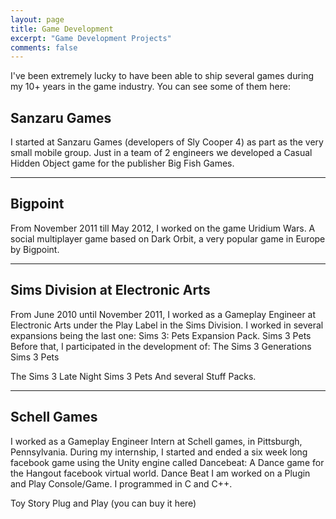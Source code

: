 ```yaml
---
layout: page
title: Game Development
excerpt: "Game Development Projects"
comments: false
---
```

I've been extremely lucky to have been able to ship several games during my 10+ years in the game industry. You can see some of them here:


## Sanzaru Games
I started at Sanzaru Games (developers of Sly Cooper 4) as part as the very small mobile group. Just in a team of 2 engineers we developed a Casual Hidden Object game for the publisher Big Fish Games.

----

## Bigpoint
From November 2011 till May 2012, I worked on the game Uridium Wars. A social multiplayer game based on Dark Orbit, a very popular game in Europe by Bigpoint.

----

## Sims Division at Electronic Arts
From June 2010 until November 2011, I worked as a Gameplay Engineer at Electronic Arts under the Play Label in the Sims Division.
I worked in several expansions being the last one:  Sims 3: Pets Expansion Pack.
Sims 3 Pets
Before that, I participated in the development of:
The Sims 3 Generations
Sims 3 Pets

The Sims 3 Late Night
Sims 3 Pets
And several Stuff Packs.

----

## Schell Games

I worked as a Gameplay Engineer Intern at Schell games, in Pittsburgh, Pennsylvania. During my internship, I started and ended a six week long facebook game using the Unity engine called Dancebeat: A Dance game for the Hangout facebook virtual world.
Dance Beat
I am worked on a Plugin and Play Console/Game. I programmed in C and C++.

Toy Story Plug and Play
(you can buy it here)
